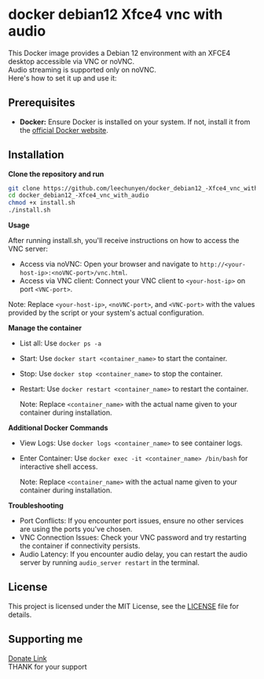 # docker debian12 Xfce4 vnc with audio

This Docker image provides a Debian 12 environment with an XFCE4 desktop accessible via VNC or noVNC. \
Audio streaming is supported only on noVNC. \
Here's how to set it up and use it:

## Prerequisites

- **Docker:** Ensure Docker is installed on your system. If not, install it from the [official Docker website](https://docs.docker.com/get-docker/).

## Installation

**Clone the repository and run**

   ```sh
   git clone https://github.com/leechunyen/docker_debian12_-Xfce4_vnc_with_audio.git
   cd docker_debian12_-Xfce4_vnc_with_audio
   chmod +x install.sh
   ./install.sh
   ```

**Usage**

   After running install.sh, you'll receive instructions on how to access the VNC server:

  - Access via noVNC: Open your browser and navigate to `http://<your-host-ip>:<noVNC-port>/vnc.html`.
  - Access via VNC client: Connect your VNC client to `<your-host-ip>` on port `<VNC-port>`.
  
   Note: Replace `<your-host-ip>`, `<noVNC-port>`, and `<VNC-port>` with the values provided by the script or your system's actual configuration.

**Manage the container**
  - List all: Use `docker ps -a`
  - Start: Use `docker start <container_name>` to start the container.
  - Stop: Use `docker stop <container_name>` to stop the container.
  - Restart: Use `docker restart <container_name>` to restart the container.
   
    Note: Replace `<container_name>` with the actual name given to your container during installation.


**Additional Docker Commands**
  - View Logs: Use `docker logs <container_name>` to see container logs.
  - Enter Container: Use `docker exec -it <container_name> /bin/bash` for interactive shell access.
   
    Note: Replace `<container_name>` with the actual name given to your container during installation.

**Troubleshooting**
  - Port Conflicts: If you encounter port issues, ensure no other services are using the ports you've chosen.
  - VNC Connection Issues: Check your VNC password and try restarting the container if connectivity persists.
  - Audio Latency: If you encounter audio delay, you can restart the audio server by running `audio_server restart` in the terminal.
  
## License
  This project is licensed under the MIT License, see the [LICENSE](LICENSE) file for details.

## Supporting me
  [Donate Link](https://gogetfunding.com/open-source-project-and-library/)\
  THANK for your support


